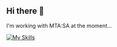 ## Hi there 👋

I'm working with MTA:SA at the moment...
</br>

[![My Skills](https://skillicons.dev/icons?i=lua,c,cpp,csharp,nodejs,ts,react,vue,mysql,sqlite,mongodb,firebase,git)](https://skillicons.dev)
